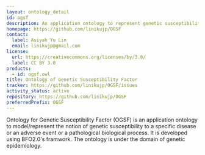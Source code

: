 ```yaml
---
layout: ontology_detail
id: ogsf
description: An application ontology to represent genetic susceptibility to a specific disease, adverse event, or a pathological process.
homepage: https://github.com/linikujp/OGSF
contact:
  label: Asiyah Yu Lin
  email: linikujp@gmail.com
license:
  url: https://creativecommons.org/licenses/by/3.0/
  label: CC BY 3.0
products:
  - id: ogsf.owl
title: Ontology of Genetic Susceptibility Factor
tracker: https://github.com/linikujp/OGSF/issues
activity_status: active
repository: https://github.com/linikujp/OGSF
preferredPrefix: OGSF
---
```


Ontology for Genetic Susceptibility Factor (OGSF) is an application ontology to model/represent the notion of genetic susceptibility to a specific disease or an adverse event or a pathological biological process. It is developed using BFO2.0's framwork. The ontology is under the domain of genetic epidemiology.
